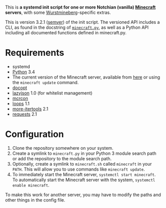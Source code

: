This is **a systemd init script for one or more Notchian (vanilla) [Minecraft][] servers**, with some [Wurstmineberg][]-specific extras.

This is version 3.2.1 ([semver][Semver]) of the init script. The versioned API includes a CLI, as found in the docstring of [`minecraft.py`](minecraft.py), as well as a Python API including all documented functions defined in minecraft.py.

Requirements
============

*   systemd
*   [Python][] 3.4
*   The current version of the Minecraft server, available from [here][MinecraftDownload] or using the `minecraft update` command.
*   [docopt][Docopt]
*   [lazyjson][LazyJSON] 1.0 (for whitelist management)
*   [mcrcon][MCRCON]
*   [loops][PythonLoops] 1.1
*   [more-itertools][MoreItertools] 2.1
*   [requests][Requests] 2.1

Configuration
=============

1.  Clone the repository somewhere on your system.
2.  Create a symlink to `minecraft.py` in your Python 3 module search path or add the repository to the module search path.
3.  Optionally, create a symlink to `minecraft.sh` called `minecraft` in your `PATH`. This will allow you to use commands like `minecraft update`.
4.  To immediately start the Minecraft server, `systemctl start minecraft`. To automatically start the Minecraft server with the system, `systemctl enable minecraft`.

To make this work for another server, you may have to modify the paths and other things in the config file.

[Docopt]: https://github.com/docopt/docopt (github: docopt: docopt)
[LazyJSON]: https://github.com/fenhl/lazyjson (github: fenhl: lazyjson)
[MCRCON]: https://github.com/barneygale/MCRcon (github: barneygale: MCRcon)
[Minecraft]: http://minecraft.net/ (Minecraft)
[MinecraftDownload]: https://minecraft.net/download (Minecraft: Download)
[MoreItertools]: http://pypi.python.org/pypi/more-itertools (PyPI: more-itertools)
[Python]: http://python.org/ (Python)
[PythonLoops]: https://github.com/fenhl/python-loops (github: fenhl: python-loops)
[Requests]: http://www.python-requests.org/ (Requests)
[Semver]: http://semver.org/ (Semantic Versioning 2.0.0)
[Wurstmineberg]: http://wurstmineberg.de/ (Wurstmineberg)
